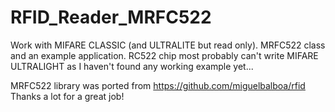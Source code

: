 # RFID_Reader_MRFC522
Work with MIFARE CLASSIC (and ULTRALITE but read only).
MRFC522 class and an example application.
RC522 chip most probably can't write MIFARE ULTRALIGHT as I haven't found any working example yet...

MRFC522 library was ported from
https://github.com/miguelbalboa/rfid
Thanks a lot for a great job!
